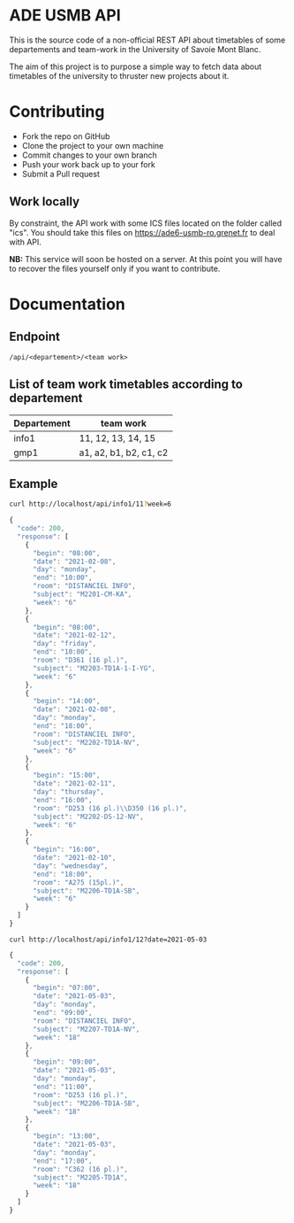# ADE USMB API

This is the source code of a non-official REST API about timetables of some departements and team-work in the University of Savoie Mont Blanc. 

The aim of this project is to purpose a simple way to fetch data about timetables of the university to thruster new projects about it. 


# Contributing

- Fork the repo on GitHub
- Clone the project to your own machine
- Commit changes to your own branch
- Push your work back up to your fork
- Submit a Pull request

## Work locally

By constraint, the API work with some ICS files located on the folder called "ics". You should take this files on <https://ade6-usmb-ro.grenet.fr> to deal with API.

**NB:** This service will soon be hosted on a server. At this point you will have to recover the files yourself only if you want to contribute.

# Documentation

## Endpoint

```
/api/<departement>/<team work>
```


## List of team work timetables according to departement

| Departement        | team work           | 
| -------------      |--------------       |
| info1              | 11, 12, 13, 14, 15  | 
| gmp1               | a1, a2, b1, b2, c1, c2 |  


## Example

```bash
curl http://localhost/api/info1/11?week=6
```
```js
{
  "code": 200,
  "response": [
    {
      "begin": "08:00",
      "date": "2021-02-08",
      "day": "monday",
      "end": "10:00",
      "room": "DISTANCIEL INFO",
      "subject": "M2201-CM-KA",
      "week": "6"
    },
    {
      "begin": "08:00",
      "date": "2021-02-12",
      "day": "friday",
      "end": "10:00",
      "room": "D361 (16 pl.)",
      "subject": "M2203-TD1A-1-I-YG",
      "week": "6"
    },
    {
      "begin": "14:00",
      "date": "2021-02-08",
      "day": "monday",
      "end": "18:00",
      "room": "DISTANCIEL INFO",
      "subject": "M2202-TD1A-NV",
      "week": "6"
    },
    {
      "begin": "15:00",
      "date": "2021-02-11",
      "day": "thursday",
      "end": "16:00",
      "room": "D253 (16 pl.)\\D350 (16 pl.)",
      "subject": "M2202-DS-12-NV",
      "week": "6"
    },
    {
      "begin": "16:00",
      "date": "2021-02-10",
      "day": "wednesday",
      "end": "18:00",
      "room": "A275 (15pl.)",
      "subject": "M2206-TD1A-SB",
      "week": "6"
    }
  ]
}
```

```
curl http://localhost/api/info1/12?date=2021-05-03
```


```js
{
  "code": 200,
  "response": [
    {
      "begin": "07:00",
      "date": "2021-05-03",
      "day": "monday",
      "end": "09:00",
      "room": "DISTANCIEL INFO",
      "subject": "M2207-TD1A-NV",
      "week": "18"
    },
    {
      "begin": "09:00",
      "date": "2021-05-03",
      "day": "monday",
      "end": "11:00",
      "room": "D253 (16 pl.)",
      "subject": "M2206-TD1A-SB",
      "week": "18"
    },
    {
      "begin": "13:00",
      "date": "2021-05-03",
      "day": "monday",
      "end": "17:00",
      "room": "C362 (16 pl.)",
      "subject": "M2205-TD1A",
      "week": "18"
    }
  ]
}
```